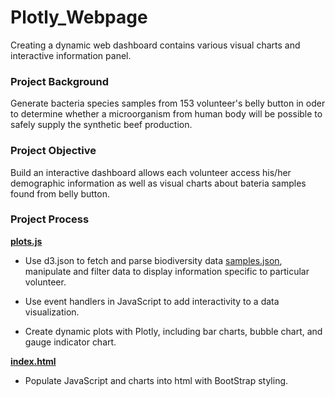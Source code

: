 # Plotly_Webpage

Creating a dynamic web dashboard contains various visual charts and interactive information panel.

### Project Background

Generate bacteria species samples from 153 volunteer's belly button in oder to determine whether a microorganism from human body will be possible to safely supply the synthetic beef production.

### Project Objective

Build an interactive dashboard allows each volunteer access his/her demographic information as well as visual charts about bateria samples found from belly button.

### Project Process

**[plots.js](/plots.js)**

- Use d3.json to fetch and parse biodiversity data [samples.json](/sample.json), manipulate and filter data to display information specific to particular volunteer.

- Use event handlers in JavaScript to add interactivity to a data visualization.

- Create dynamic plots with Plotly, including bar charts, bubble chart, and gauge indicator chart.

**[index.html](/index.html)**

- Populate JavaScript and charts into html with BootStrap styling.

